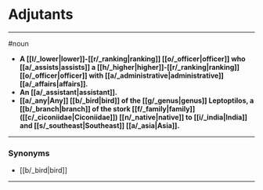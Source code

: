 # Adjutants
---
#noun
- **A [[l/_lower|lower]]-[[r/_ranking|ranking]] [[o/_officer|officer]] who [[a/_assists|assists]] a [[h/_higher|higher]]-[[r/_ranking|ranking]] [[o/_officer|officer]] with [[a/_administrative|administrative]] [[a/_affairs|affairs]].**
- **An [[a/_assistant|assistant]].**
- **[[a/_any|Any]] [[b/_bird|bird]] of the [[g/_genus|genus]] Leptoptilos, a [[b/_branch|branch]] of the stork [[f/_family|family]] ([[c/_ciconiidae|Ciconiidae]]) [[n/_native|native]] to [[i/_india|India]] and [[s/_southeast|Southeast]] [[a/_asia|Asia]].**
---
### Synonyms
- [[b/_bird|bird]]
---
